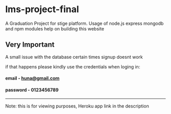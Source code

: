 # lms-project-final
A Graduation Project for stige platform. 
Usage of node.js express mongodb and npm modules help on building this website

## Very Important 

A small issue with the database certain times signup doesnt work

if that happens please kindly use the credentials when loging in:

#### email - huna@gmail.com
#### password - 0123456789

*********
Note: this is for viewing purposes, Heroku app link in the description

